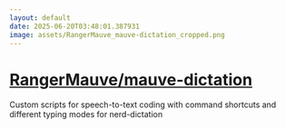 ```yaml
---
layout: default
date: 2025-06-20T03:48:01.387931
image: assets/RangerMauve_mauve-dictation_cropped.png
---
```


# [RangerMauve/mauve-dictation](https://github.com/RangerMauve/mauve-dictation)

Custom scripts for speech-to-text coding with command shortcuts and different typing modes for nerd-dictation
